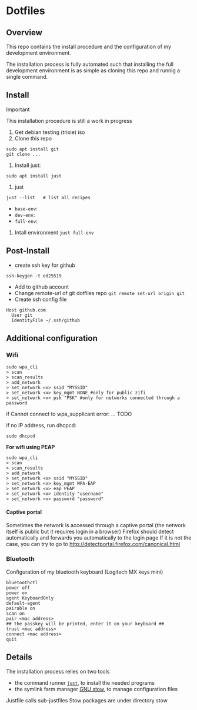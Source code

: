 # Dotfiles

## Overview
This repo contains the install procedure and the configuration of my development environment.

The installation process is fully automated such that installing the full development environment is as simple as cloning this repo and runnig a single command.


## Install

> [!IMPORTANT]  
> This installation procedure is still a work in progress

1) Get debian testing (trixie) iso 
1) Clone this repo
```
sudo apt install git
git clone ...
```

1) Install just:
```
sudo apt install just
```

1) just
```
just --list   # list all recipes
```

* `base-env`: 
* `dev-env`: 
* `full-env`: 

1) Intall environment
`just full-env`

## Post-Install
- create ssh key for github
```
ssh-keygen -t ed25519
```
- Add to github account
- Change remote-url of git dotfiles repo
```git remote set-url origin git```
- Create ssh config file
```
Host github.com
  User git
  IdentityFile ~/.ssh/github
```




## Additional configuration

### Wifi
```
sudo wpa_cli
> scan
> scan_results
> add_network
> set_network <x> ssid "MYSSID"
> set_network <x> key_mgmt NONE #only for public zifi
> set_network <x> psk "PSK" #only for networks connected through a password
```


if Cannot connect to wpa_supplicant error:
... TODO

if no IP address, run dhcpcd:
```
sudo dhcpcd
```


**For wifi using PEAP**
```
sudo wpa_cli
> scan
> scan_results
> add_network
> set_network <x> ssid "MYSSID"
> set_network <x> key_mgmt WPA-EAP
> set_network <x> eap PEAP
> set_network <x> identity "username"
> set_network <x> password "password"

```


#### Captive portal
Sometimes the network is accessed through a captive portal (the network itself is public but it requires login in a browser)
Firefox should detect automatically and forwards you automatically to the login page
If it is not the case, you can try to go to http://detectportal.firefox.com/canonical.html

### Bluetooth
Configuration of my bluetooth keyboard (Logitech MX keys mini)
```
bluetoothctl
power off
power on
agent KeyboardOnly
default-agent
pairable on
scan on
pair <mac address>
## the passkey will be printed, enter it on your keyboard ##
trust <mac address>
connect <mac address>
quit
```

## Details

The installation process relies on two tools
- the command runner [`just`](https://github.com/casey/just), to install the needed programs
- the symlink farm manager [GNU stow](https://www.gnu.org/software/stow/), to manage configuration files

Justfile calls sub-justfiles
Stow packages are under directory stow
